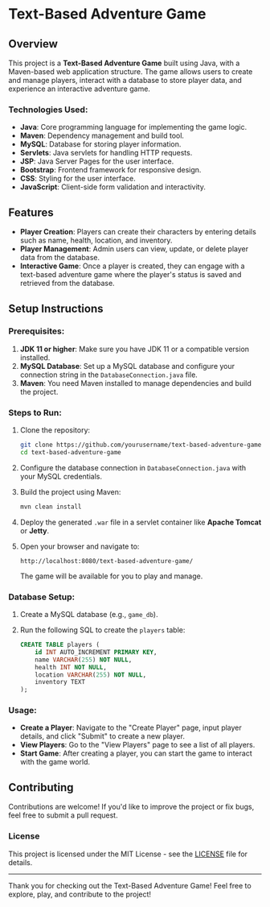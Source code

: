 # Text-Based Adventure Game

## Overview

This project is a **Text-Based Adventure Game** built using Java, with a Maven-based web application structure. The game allows users to create and manage players, interact with a database to store player data, and experience an interactive adventure game.

### Technologies Used:
- **Java**: Core programming language for implementing the game logic.
- **Maven**: Dependency management and build tool.
- **MySQL**: Database for storing player information.
- **Servlets**: Java servlets for handling HTTP requests.
- **JSP**: Java Server Pages for the user interface.
- **Bootstrap**: Frontend framework for responsive design.
- **CSS**: Styling for the user interface.
- **JavaScript**: Client-side form validation and interactivity.

## Features
- **Player Creation**: Players can create their characters by entering details such as name, health, location, and inventory.
- **Player Management**: Admin users can view, update, or delete player data from the database.
- **Interactive Game**: Once a player is created, they can engage with a text-based adventure game where the player's status is saved and retrieved from the database.


## Setup Instructions

### Prerequisites:
1. **JDK 11 or higher**: Make sure you have JDK 11 or a compatible version installed.
2. **MySQL Database**: Set up a MySQL database and configure your connection string in the `DatabaseConnection.java` file.
3. **Maven**: You need Maven installed to manage dependencies and build the project.

### Steps to Run:
1. Clone the repository:

    ```bash
    git clone https://github.com/yourusername/text-based-adventure-game.git
    cd text-based-adventure-game
    ```

2. Configure the database connection in `DatabaseConnection.java` with your MySQL credentials.

3. Build the project using Maven:

    ```bash
    mvn clean install
    ```

4. Deploy the generated `.war` file in a servlet container like **Apache Tomcat** or **Jetty**.

5. Open your browser and navigate to:

    ```
    http://localhost:8080/text-based-adventure-game/
    ```

    The game will be available for you to play and manage.

### Database Setup:
1. Create a MySQL database (e.g., `game_db`).
2. Run the following SQL to create the `players` table:

    ```sql
    CREATE TABLE players (
        id INT AUTO_INCREMENT PRIMARY KEY,
        name VARCHAR(255) NOT NULL,
        health INT NOT NULL,
        location VARCHAR(255) NOT NULL,
        inventory TEXT
    );
    ```

### Usage:
- **Create a Player**: Navigate to the "Create Player" page, input player details, and click "Submit" to create a new player.
- **View Players**: Go to the "View Players" page to see a list of all players.
- **Start Game**: After creating a player, you can start the game to interact with the game world.

## Contributing
Contributions are welcome! If you'd like to improve the project or fix bugs, feel free to submit a pull request.

### License
This project is licensed under the MIT License - see the [LICENSE](LICENSE) file for details.

---

Thank you for checking out the Text-Based Adventure Game! Feel free to explore, play, and contribute to the project!


